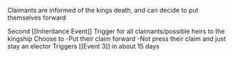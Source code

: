 Claimants are informed of the kings death, and can decide to put themselves forward 

Second [[Inheritance Event]] 
Trigger for all claimants/possible heirs to the kingship
Choose to
	-Put their claim forward
	-Not press their claim and just stay an elector
Triggers [[Event 3]] in about 15 days